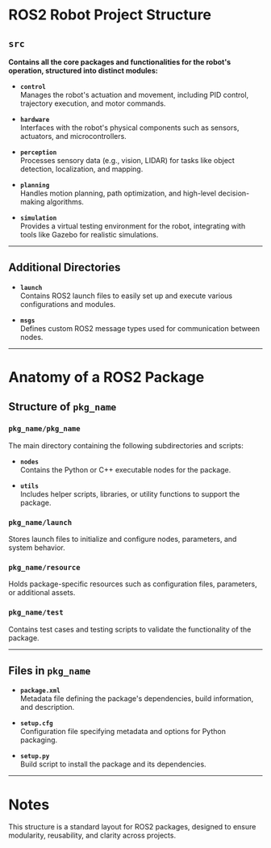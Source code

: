 # ROS2 Robot Project Structure

## `src`  
**Contains all the core packages and functionalities for the robot's operation, structured into distinct modules:**

- **`control`**  
  Manages the robot's actuation and movement, including PID control, trajectory execution, and motor commands.

- **`hardware`**  
  Interfaces with the robot's physical components such as sensors, actuators, and microcontrollers.

- **`perception`**  
  Processes sensory data (e.g., vision, LIDAR) for tasks like object detection, localization, and mapping.

- **`planning`**  
  Handles motion planning, path optimization, and high-level decision-making algorithms.

- **`simulation`**  
  Provides a virtual testing environment for the robot, integrating with tools like Gazebo for realistic simulations.

---

## Additional Directories

- **`launch`**  
  Contains ROS2 launch files to easily set up and execute various configurations and modules.

- **`msgs`**  
  Defines custom ROS2 message types used for communication between nodes.

---

# Anatomy of a ROS2 Package

## Structure of `pkg_name`

### `pkg_name/pkg_name`  
The main directory containing the following subdirectories and scripts:

- **`nodes`**  
  Contains the Python or C++ executable nodes for the package.

- **`utils`**  
  Includes helper scripts, libraries, or utility functions to support the package.

### `pkg_name/launch`  
Stores launch files to initialize and configure nodes, parameters, and system behavior.

### `pkg_name/resource`  
Holds package-specific resources such as configuration files, parameters, or additional assets.

### `pkg_name/test`  
Contains test cases and testing scripts to validate the functionality of the package.

---

## Files in `pkg_name`

- **`package.xml`**  
  Metadata file defining the package's dependencies, build information, and description.

- **`setup.cfg`**  
  Configuration file specifying metadata and options for Python packaging.

- **`setup.py`**  
  Build script to install the package and its dependencies.

---

# Notes

This structure is a standard layout for ROS2 packages, designed to ensure modularity, reusability, and clarity across projects.
